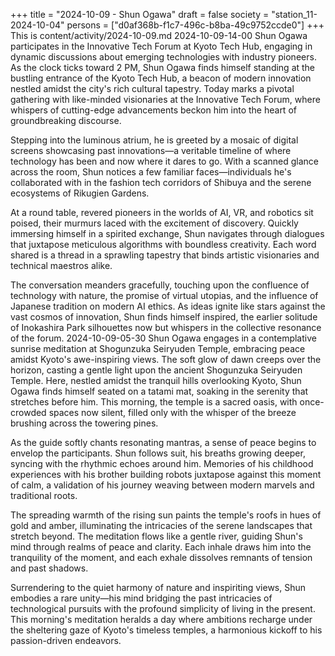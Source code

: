 +++
title = "2024-10-09 - Shun Ogawa"
draft = false
society = "station_11-2024-10-04"
persons = ["d0af368b-f1c7-496c-b8ba-49c9752ccde0"]
+++
This is content/activity/2024-10-09.md
2024-10-09-14-00
Shun Ogawa participates in the Innovative Tech Forum at Kyoto Tech Hub, engaging in dynamic discussions about emerging technologies with industry pioneers.
As the clock ticks toward 2 PM, Shun Ogawa finds himself standing at the bustling entrance of the Kyoto Tech Hub, a beacon of modern innovation nestled amidst the city's rich cultural tapestry. Today marks a pivotal gathering with like-minded visionaries at the Innovative Tech Forum, where whispers of cutting-edge advancements beckon him into the heart of groundbreaking discourse.

Stepping into the luminous atrium, he is greeted by a mosaic of digital screens showcasing past innovations—a veritable timeline of where technology has been and now where it dares to go. With a scanned glance across the room, Shun notices a few familiar faces—individuals he's collaborated with in the fashion tech corridors of Shibuya and the serene ecosystems of Rikugien Gardens.

At a round table, revered pioneers in the worlds of AI, VR, and robotics sit poised, their murmurs laced with the excitement of discovery. Quickly immersing himself in a spirited exchange, Shun navigates through dialogues that juxtapose meticulous algorithms with boundless creativity. Each word shared is a thread in a sprawling tapestry that binds artistic visionaries and technical maestros alike.

The conversation meanders gracefully, touching upon the confluence of technology with nature, the promise of virtual utopias, and the influence of Japanese tradition on modern AI ethics. As ideas ignite like stars against the vast cosmos of innovation, Shun finds himself inspired, the earlier solitude of Inokashira Park silhouettes now but whispers in the collective resonance of the forum.
2024-10-09-05-30
Shun Ogawa engages in a contemplative sunrise meditation at Shogunzuka Seiryuden Temple, embracing peace amidst Kyoto's awe-inspiring views.
The soft glow of dawn creeps over the horizon, casting a gentle light upon the ancient Shogunzuka Seiryuden Temple. Here, nestled amidst the tranquil hills overlooking Kyoto, Shun Ogawa finds himself seated on a tatami mat, soaking in the serenity that stretches before him. This morning, the temple is a sacred oasis, with once-crowded spaces now silent, filled only with the whisper of the breeze brushing across the towering pines.

As the guide softly chants resonating mantras, a sense of peace begins to envelop the participants. Shun follows suit, his breaths growing deeper, syncing with the rhythmic echoes around him. Memories of his childhood experiences with his brother building robots juxtapose against this moment of calm, a validation of his journey weaving between modern marvels and traditional roots.

The spreading warmth of the rising sun paints the temple's roofs in hues of gold and amber, illuminating the intricacies of the serene landscapes that stretch beyond. The meditation flows like a gentle river, guiding Shun's mind through realms of peace and clarity. Each inhale draws him into the tranquility of the moment, and each exhale dissolves remnants of tension and past shadows.

Surrendering to the quiet harmony of nature and inspiriting views, Shun embodies a rare unity—his mind bridging the past intricacies of technological pursuits with the profound simplicity of living in the present. This morning's meditation heralds a day where ambitions recharge under the sheltering gaze of Kyoto's timeless temples, a harmonious kickoff to his passion-driven endeavors.
